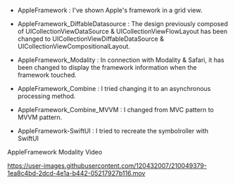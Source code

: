 

- AppleFramework : 
I've shown Apple's framework in a grid view.

  
- AppleFramework_DiffableDatasource : 
The design previously composed of UICollectionViewDataSource & UICollectionViewFlowLayout has been changed to UICollectionViewDiffableDataSource & UICollectionViewCompositionalLayout.

 
- AppleFramework_Modality :
In connection with Modality & Safari, it has been changed to display the framework information when the framework touched.


- AppleFramework_Combine :
I tried changing it to an asynchronous processing method.


- AppleFramework_Combine_MVVM :
I changed from MVC pattern to MVVM pattern.

- AppleFramework-SwiftUI :
I tried to recreate the symbolroller with SwiftUI

AppleFramework Modality Video



https://user-images.githubusercontent.com/120432007/210049379-1ea8c4bd-2dcd-4e1a-b442-05217927b116.mov

